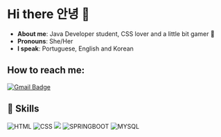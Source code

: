 # Hi there 안녕 👋



- <b>About me</b>:  Java Developer student, CSS lover and a little bit gamer :space_invader:
- <b>Pronouns</b>: She/Her
- <b>I speak</b>: Portuguese, English and Korean


## <b>How to reach me:</b>
[![Gmail Badge](https://img.shields.io/badge/Gmail-D14836?style=for-the-badge&logo=gmail&logoColor=white&link=mailto:andressasantosp0@gmail.com)](mailto:andressasantosp0@gmail.com)

## 🚀 Skills
![HTML](https://img.shields.io/badge/HTML5-E34F26?style=for-the-badge&logo=html5&logoColor=white)
![CSS](https://img.shields.io/badge/CSS3-1572B6?style=for-the-badge&logo=css3&logoColor=white)
<a href="https://github.com/santosandressa?tab=repositories&q=&type=&language=java&sort="><img src="https://img.shields.io/badge/Java-ED8B00?style=for-the-badge&logo=java&logoColor=white"></a>
![SPRINGBOOT](https://img.shields.io/badge/Spring-6DB33F?style=for-the-badge&logo=spring&logoColor=white)
![MYSQL](https://img.shields.io/badge/MySQL-00000F?style=for-the-badge&logo=mysql&logoColor=white)

 
